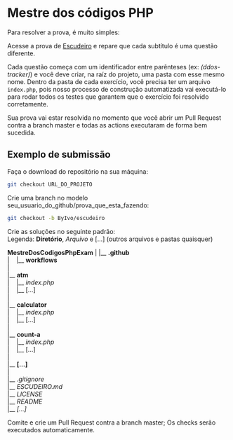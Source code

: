 # Mestre dos códigos PHP

Para resolver a prova, é muito simples: 

Acesse a prova de [Escudeiro](ESCUDEIRO.md) e repare que cada subtítulo é uma questão diferente.

Cada questão começa com um identificador entre parênteses (ex: *(ddos-tracker)*) e você deve criar, na raíz do projeto, uma pasta com esse mesmo nome. Dentro da pasta de cada exercício, você precisa ter um arquivo `index.php`, pois nosso processo de construção automatizada vai executá-lo para rodar todos os testes que garantem que o exercício foi resolvido corretamente.

Sua prova vai estar resolvida no momento que você abrir um Pull Request contra a branch master e todas as actions executaram de forma bem sucedida.

## Exemplo de submissão

Faça o download do repositório na sua máquina:
```sh
git checkout URL_DO_PROJETO
```

Crie uma branch no modelo seu_usuario_do_github/prova_que_esta_fazendo:
```sh
git checkout -b ByIvo/escudeiro
```

Crie as soluções no seguinte padrão:  
Legenda: **Diretório**, *Arquivo* e [...] (outros arquivos e pastas quaisquer)  

 **MestreDosCodigosPhpExam**
|
|__ **.github**  
|&nbsp;&nbsp;&nbsp;&nbsp;|__ **workflows**  
|  
|__ **atm**  
|&nbsp;&nbsp;&nbsp;&nbsp;|__ *index.php*  
|&nbsp;&nbsp;&nbsp;&nbsp;|__ [...]  
|  
|__ **calculator**  
|&nbsp;&nbsp;&nbsp;&nbsp;|__ *index.php*  
|&nbsp;&nbsp;&nbsp;&nbsp;|__ [...]  
|  
|__ **count-a**  
|&nbsp;&nbsp;&nbsp;&nbsp;|__ *index.php*  
|&nbsp;&nbsp;&nbsp;&nbsp;|__ [...]  
|  
|__ **[...]**  
|  
|__ *.gitignore*  
|__ *ESCUDEIRO.md*  
|__ *LICENSE*  
|__ *README*  
|__ *[...]*  

Comite e crie um Pull Request contra a branch master; Os checks serão executados automaticamente.
